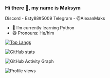 ### Hi there 👋, my name is Maksym
Discord - Esty88#5009
Telegram - @AlexanMaks

- 🌱 I’m currently learning Python 
- 😄 Pronouns: He/him 


 

[![Top Langs](https://github-readme-stats.vercel.app/api/top-langs/?username=alexankinm)](https://github.com/anuraghazra/github-readme-stats)

![GitHub stats](https://github-readme-stats.vercel.app/api?username=alexankinm&show_icons=true)  

![GitHub Activity Graph](https://activity-graph.herokuapp.com/graph?username=alexankinm)  

![Profile views](https://gpvc.arturio.dev/alexankinm)  
